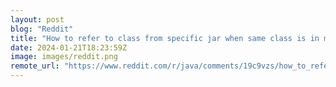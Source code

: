```yaml
---
layout: post
blog: "Reddit"
title: "How to refer to class from specific jar when same class is in multiple jars"
date: 2024-01-21T18:23:59Z
image: images/reddit.png
remote_url: "https://www.reddit.com/r/java/comments/19c9vzs/how_to_refer_to_class_from_specific_jar_when_same/"
---
```

